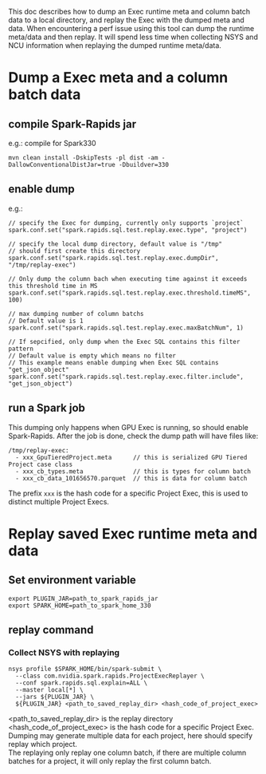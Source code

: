 This doc describes how to dump an Exec runtime meta and column batch data to a local directory,
and replay the Exec with the dumped meta and data. When encountering a perf issue using this tool
can dump the runtime meta/data and then replay. It will spend less time when collecting NSYS and 
NCU information when replaying the dumped runtime meta/data.

# Dump a Exec meta and a column batch data

## compile Spark-Rapids jar
e.g.: compile for Spark330
```
mvn clean install -DskipTests -pl dist -am -DallowConventionalDistJar=true -Dbuildver=330 
```

## enable dump
e.g.: 
```
// specify the Exec for dumping, currently only supports `project` 
spark.conf.set("spark.rapids.sql.test.replay.exec.type", "project")

// specify the local dump directory, default value is "/tmp"
// should first create this directory
spark.conf.set("spark.rapids.sql.test.replay.exec.dumpDir", "/tmp/replay-exec")

// Only dump the column bach when executing time against it exceeds this threshold time in MS
spark.conf.set("spark.rapids.sql.test.replay.exec.threshold.timeMS", 100)

// max dumping number of column batchs
// Default value is 1  
spark.conf.set("spark.rapids.sql.test.replay.exec.maxBatchNum", 1)

// If sepcified, only dump when the Exec SQL contains this filter pattern
// Default value is empty which means no filter
// This example means enable dumping when Exec SQL contains "get_json_object"
spark.conf.set("spark.rapids.sql.test.replay.exec.filter.include", "get_json_object")
```

## run a Spark job 
This dumping only happens when GPU Exec is running, so should enable Spark-Rapids.
After the job is done, check the dump path will have files like:
```
/tmp/replay-exec:
  - xxx_GpuTieredProject.meta      // this is serialized GPU Tiered Project case class  
  - xxx_cb_types.meta              // this is types for column batch
  - xxx_cb_data_101656570.parquet  // this is data for column batch
```
The prefix `xxx` is the hash code for a specific Project Exec, this is used to distinct multiple
Project Execs.

# Replay saved Exec runtime meta and data

## Set environment variable
```
export PLUGIN_JAR=path_to_spark_rapids_jar
export SPARK_HOME=path_to_spark_home_330
```

## replay command

### Collect NSYS with replaying
```
nsys profile $SPARK_HOME/bin/spark-submit \
  --class com.nvidia.spark.rapids.ProjectExecReplayer \
  --conf spark.rapids.sql.explain=ALL \
  --master local[*] \
  --jars ${PLUGIN_JAR} \
  ${PLUGIN_JAR} <path_to_saved_replay_dir> <hash_code_of_project_exec>
```

<path_to_saved_replay_dir> is the replay directory   
<hash_code_of_project_exec> is the hash code for a specific Project Exec. Dumping may generate
multiple data for each project, here should specify replay which project.   
The replaying only replay one column batch, if there are multiple column batches for a project, it
will only replay the first column batch.
